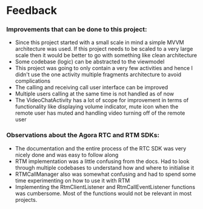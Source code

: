 # Feedback

### Improvements that can be done to this project:
- Since this project started with a small scale in mind a simple MVVM architecture was used. If this project needs to be scaled to a very large scale then it would be better to go with something like clean architecture
- Some codebase (logic) can be abstracted to the viewmodel
- This project was going to only contain a very few activities and hence I didn't use the one activity multiple fragments architecture to avoid complications
- The calling and receiving call user interface can be improved
- Multiple users calling at the same time is not handled as of now
- The VideoChatActivity has a lot of scope for improvement in terms of functionality like displaying volume indicator, mute icon when the remote user has muted and handling video turning off of the remote user

### Observations about the Agora RTC and RTM SDKs:
- The documentation and the entire process of the RTC SDK was very nicely done and was easy to follow along
- RTM implementation was a little confusing from the docs. Had to look through multiple codebases to understand how and where to initialise it
- RTMCallManager also was somewhat confusing and had to spend some time experimenting on how to use it with RTM
- Implementing the RtmClientListener and RtmCallEventListener functions was cumbersome. Most of the functions would not be relevant in most projects.